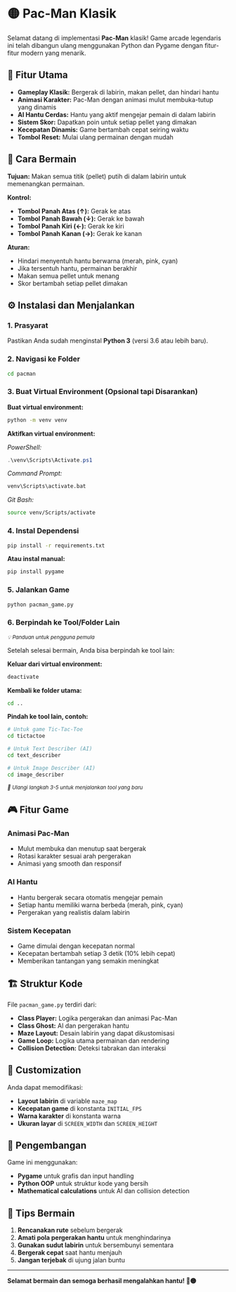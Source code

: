 # 🟡 Pac-Man Klasik

Selamat datang di implementasi **Pac-Man** klasik! Game arcade legendaris ini telah dibangun ulang menggunakan Python dan Pygame dengan fitur-fitur modern yang menarik.

## 🌟 Fitur Utama

- **Gameplay Klasik:** Bergerak di labirin, makan pellet, dan hindari hantu
- **Animasi Karakter:** Pac-Man dengan animasi mulut membuka-tutup yang dinamis
- **AI Hantu Cerdas:** Hantu yang aktif mengejar pemain di dalam labirin
- **Sistem Skor:** Dapatkan poin untuk setiap pellet yang dimakan
- **Kecepatan Dinamis:** Game bertambah cepat seiring waktu
- **Tombol Reset:** Mulai ulang permainan dengan mudah

## 🎯 Cara Bermain

**Tujuan:** Makan semua titik (pellet) putih di dalam labirin untuk memenangkan permainan.

**Kontrol:**
- **Tombol Panah Atas (↑):** Gerak ke atas
- **Tombol Panah Bawah (↓):** Gerak ke bawah  
- **Tombol Panah Kiri (←):** Gerak ke kiri
- **Tombol Panah Kanan (→):** Gerak ke kanan

**Aturan:**
- Hindari menyentuh hantu berwarna (merah, pink, cyan)
- Jika tersentuh hantu, permainan berakhir
- Makan semua pellet untuk menang
- Skor bertambah setiap pellet dimakan

## ⚙️ Instalasi dan Menjalankan

### 1. Prasyarat
Pastikan Anda sudah menginstal **Python 3** (versi 3.6 atau lebih baru).

### 2. Navigasi ke Folder
```bash
cd pacman
```

### 3. Buat Virtual Environment (Opsional tapi Disarankan)
**Buat virtual environment:**
```bash
python -m venv venv
```

**Aktifkan virtual environment:**

*PowerShell:*
```powershell
.\venv\Scripts\Activate.ps1
```

*Command Prompt:*
```cmd
venv\Scripts\activate.bat
```

*Git Bash:*
```bash
source venv/Scripts/activate
```

### 4. Instal Dependensi
```bash
pip install -r requirements.txt
```

**Atau instal manual:**
```bash
pip install pygame
```

### 5. Jalankan Game
```bash
python pacman_game.py
```

### 6. Berpindah ke Tool/Folder Lain
<sub><i>💡 Panduan untuk pengguna pemula</i></sub>

Setelah selesai bermain, Anda bisa berpindah ke tool lain:

**Keluar dari virtual environment:**
```bash
deactivate
```

**Kembali ke folder utama:**
```bash
cd ..
```

**Pindah ke tool lain, contoh:**
```bash
# Untuk game Tic-Tac-Toe
cd tictactoe

# Untuk Text Describer (AI)
cd text_describer

# Untuk Image Describer (AI)
cd image_describer
```

<sub><i>🔄 Ulangi langkah 3-5 untuk menjalankan tool yang baru</i></sub>

## 🎮 Fitur Game

### Animasi Pac-Man
- Mulut membuka dan menutup saat bergerak
- Rotasi karakter sesuai arah pergerakan
- Animasi yang smooth dan responsif

### AI Hantu
- Hantu bergerak secara otomatis mengejar pemain
- Setiap hantu memiliki warna berbeda (merah, pink, cyan)
- Pergerakan yang realistis dalam labirin

### Sistem Kecepatan
- Game dimulai dengan kecepatan normal
- Kecepatan bertambah setiap 3 detik (10% lebih cepat)
- Memberikan tantangan yang semakin meningkat

## 🏗️ Struktur Kode

File `pacman_game.py` terdiri dari:
- **Class Player:** Logika pergerakan dan animasi Pac-Man
- **Class Ghost:** AI dan pergerakan hantu
- **Maze Layout:** Desain labirin yang dapat dikustomisasi
- **Game Loop:** Logika utama permainan dan rendering
- **Collision Detection:** Deteksi tabrakan dan interaksi

## 🎨 Customization

Anda dapat memodifikasi:
- **Layout labirin** di variable `maze_map`
- **Kecepatan game** di konstanta `INITIAL_FPS`
- **Warna karakter** di konstanta warna
- **Ukuran layar** di `SCREEN_WIDTH` dan `SCREEN_HEIGHT`

## 🔧 Pengembangan

Game ini menggunakan:
- **Pygame** untuk grafis dan input handling
- **Python OOP** untuk struktur kode yang bersih
- **Mathematical calculations** untuk AI dan collision detection

## 📝 Tips Bermain

1. **Rencanakan rute** sebelum bergerak
2. **Amati pola pergerakan hantu** untuk menghindarinya
3. **Gunakan sudut labirin** untuk bersembunyi sementara
4. **Bergerak cepat** saat hantu menjauh
5. **Jangan terjebak** di ujung jalan buntu

---

**Selamat bermain dan semoga berhasil mengalahkan hantu! 👻🟡**